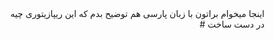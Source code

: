 
<div dir="rtl">
اینجا میخوام براتون با زبان پارسی هم توضیح بدم که این ریپازیتوری چیه
</div>


<div dir="rtl">
در دست ساخت #
</div>

